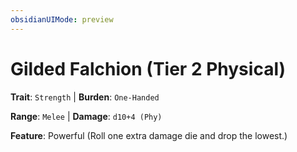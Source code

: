 ```yaml
---
obsidianUIMode: preview
---
```

# Gilded Falchion (Tier 2 Physical)

**Trait**: `Strength` | **Burden**: `One-Handed`

**Range**: `Melee` | **Damage**: `d10+4 (Phy)`

**Feature**: Powerful (Roll one extra damage die and drop the lowest.)